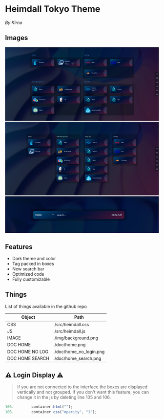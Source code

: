 # Heimdall Tokyo Theme
*By Kirno*

## Images

![home](./doc/home.png)
![home_no_login](./doc/home_no_login.png)
![home_search](./doc/home_search.png)

## Features

- Dark theme and color
- Tag packed in boxes
- New search bar
- Optimized code
- Fully customizable

## Things

List of things available in the github repo

| Object | Path |
| ------ | ------ |
| CSS | ./src/heimdall.css |
| JS | ./src/heimdall.js |
| IMAGE | ./img/background.png |
| DOC HOME | ./doc/home.png |
| DOC HOME NO LOG | ./doc/home_no_login.png |
| DOC HOME SEARCH | ./doc/home_search.png |

## ⚠️ Login Display ⚠️
> If you are not connected to the interface the boxes are displayed vertically and not grouped.
> If you don't want this feature, you can change it in the js by deleting line 105 and 106.

```js
106.        container.html("");
106.        container.css("opacity", "1");
```